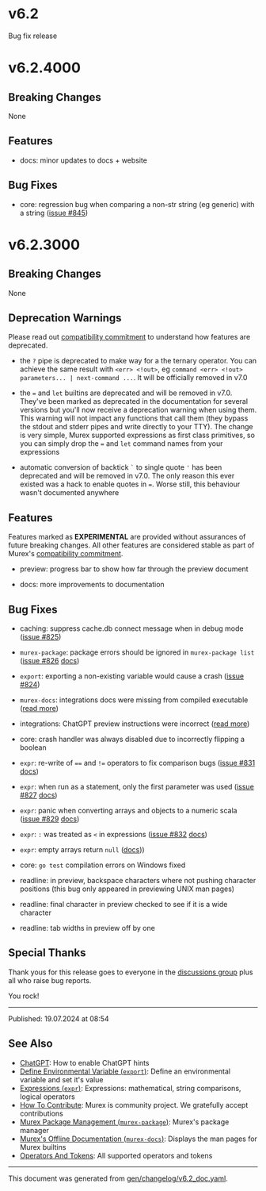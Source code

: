 # v6.2

Bug fix release

# v6.2.4000

## Breaking Changes

None

## Features

* docs: minor updates to docs + website

## Bug Fixes

* core: regression bug when comparing a non-str string (eg generic) with a string ([issue #845](https://github.com/lmorg/murex/issues/845))

# v6.2.3000

## Breaking Changes

None

## Deprecation Warnings

Please read out [compatibility commitment](/./compatibility.md) to understand how features are deprecated.

* the `?` pipe is deprecated to make way for a the ternary operator. You can achieve the same result with `<err> <!out>`, eg `command <err> <!out> parameters... | next-command ...`. It will be officially removed in v7.0
  
* the `=` and `let` builtins are deprecated and will be removed in v7.0. They've been marked as deprecated in the documentation for several versions but you'll now receive a deprecation warning when using them. This warning will not impact any functions that call them (they bypass the stdout and stderr pipes and write directly to your TTY). The change is very simple, Murex supported expressions as first class primitives, so you can simply drop the `=` and `let` command names from your expressions

* automatic conversion of backtick `` ` `` to single quote `'` has been deprecated and will be removed in v7.0. The only reason this ever existed was a hack to enable quotes in `=`. Worse still, this behaviour wasn't documented anywhere

## Features

Features marked as **EXPERIMENTAL** are provided without assurances of future breaking changes. All other features are considered stable as part of Murex's [compatibility commitment](/./compatibility.md).

* preview: progress bar to show how far through the preview document

* docs: more improvements to documentation

## Bug Fixes

* caching: suppress cache.db connect message when in debug mode ([issue #825](https://github.com/lmorg/murex/issues/825))

* `murex-package`: package errors should be ignored in `murex-package list` ([issue #826](https://github.com/lmorg/murex/issues/826) [docs](/docs/commands/murex-package.md))

* `export`: exporting a non-existing variable would cause a crash ([issue #824](https://github.com/lmorg/murex/issues/824))

* `murex-docs`: integrations docs were missing from compiled executable ([read more](/docs/commands/murex-docs.md))

* integrations: ChatGPT preview instructions were incorrect ([read more](/docs/integrations/chatgpt.md))

* core: crash handler was always disabled due to incorrectly flipping a boolean

* `expr`: re-write of `==` and `!=` operators to fix comparison bugs ([issue #831](https://github.com/lmorg/murex/issues/831) [docs](/docs/commands/expr.md))

* `expr`: when run as a statement, only the first parameter was used ([issue #827](https://github.com/lmorg/murex/issues/827) [docs](/docs/commands/expr.md))

* `expr`: panic when converting arrays and objects to a numeric scala ([issue #829](https://github.com/lmorg/murex/issues/829) [docs](/docs/commands/expr.md))

* `expr`: `:` was treated as `<` in expressions ([issue #832](https://github.com/lmorg/murex/issues/832) [docs](/docs/commands/expr.md))

* `expr`: empty arrays return `null` ([docs](/docs/commands/expr.md)))

* core: `go test` compilation errors on Windows fixed

* readline: in preview, backspace characters where not pushing character positions (this bug only appeared in previewing UNIX man pages)

* readline: final character in preview checked to see if it is a wide character

* readline: tab widths in preview off by one

## Special Thanks

Thank yous for this release goes to everyone in the [discussions group](https://github.com/lmorg/murex/discussions) plus all who raise bug reports.

You rock!

<hr>

Published: 19.07.2024 at 08:54

## See Also

* [ChatGPT](../integrations/chatgpt.md):
  How to enable ChatGPT hints
* [Define Environmental Variable (`export`)](../commands/export.md):
  Define an environmental variable and set it's value
* [Expressions (`expr`)](../commands/expr.md):
  Expressions: mathematical, string comparisons, logical operators
* [How To Contribute](../Murex/CONTRIBUTING.md):
  Murex is community project. We gratefully accept contributions
* [Murex Package Management (`murex-package`)](../commands/murex-package.md):
  Murex's package manager
* [Murex's Offline Documentation (`murex-docs`)](../commands/murex-docs.md):
  Displays the man pages for Murex builtins
* [Operators And Tokens](../user-guide/operators-and-tokens.md):
  All supported operators and tokens

<hr/>

This document was generated from [gen/changelog/v6.2_doc.yaml](https://github.com/lmorg/murex/blob/master/gen/changelog/v6.2_doc.yaml).